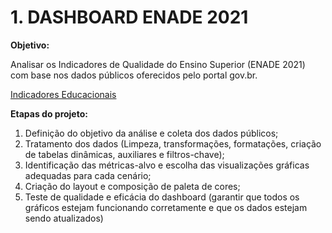 # 1. DASHBOARD ENADE 2021

**Objetivo:** 

Analisar os Indicadores de Qualidade do Ensino Superior (ENADE 2021) com base nos dados públicos oferecidos pelo portal gov.br.

[Indicadores Educacionais](https://www.gov.br/inep/pt-br/acesso-a-informacao/dados-abertos/indicadores-educacionais)

**Etapas do projeto:**

1. Definição do objetivo da análise e coleta dos dados públicos;
2. Tratamento dos dados (Limpeza, transformações, formatações, criação de tabelas dinâmicas, auxiliares e filtros-chave);
3. Identificação das métricas-alvo e escolha das visualizações gráficas adequadas para cada cenário;
4. Criação do layout e composição de paleta de cores;
5. Teste de qualidade e eficácia do dashboard (garantir que todos os gráficos estejam funcionando corretamente e que os dados estejam sendo atualizados)

